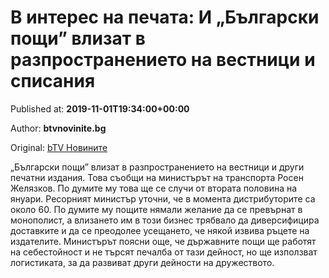 
# В интерес на печата: И „Български пощи” влизат в разпространението на вестници и списания

Published at: **2019-11-01T19:34:00+00:00**

Author: **btvnovinite.bg**

Original: [bTV Новините](https://btvnovinite.bg/bulgaria/v-interes-na-pechata-i-balgarski-poshti-vlizat-v-razprostranenieto-na-vestnici-i-spisanija.html)

„Български пощи” влизат в разпространението на вестници и други печатни издания. Това съобщи на министърът на транспорта Росен Желязков. По думите му това ще се случи от втората половина на януари. Ресорният министър уточни, че в момента дистрибуторите са около 60.
По думите му пощите нямали желание да се превърнат в монополист, а влизането им в този бизнес трябвало да диверсифицира доставките и да се преодолее усещането, че някой извива ръцете на издателите. Министърът поясни още, че държавните пощи ще работят на себестойност и не търсят печалба от тази дейност, но ще използват логистиката, за да развиват други дейности на дружеството.
